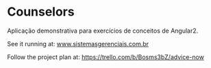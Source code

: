 # Counselors

Aplicação demonstrativa para exercícios de conceitos de Angular2.

See it running at:
www.sistemasgerenciais.com.br

Follow the project plan at:
https://trello.com/b/Bosms3bZ/advice-now
